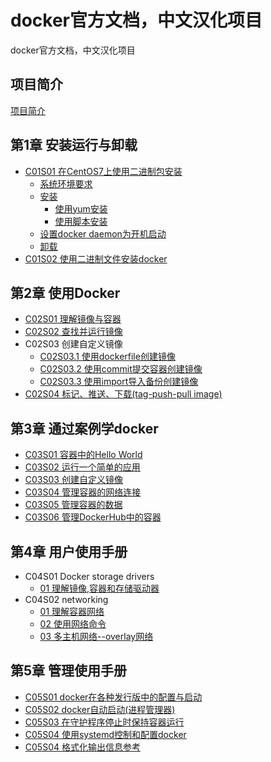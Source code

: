# docker官方文档，中文汉化项目
docker官方文档，中文汉化项目

## 项目简介
[项目简介](README.md)

## 第1章 安装运行与卸载
+ [C01S01 在CentOS7上使用二进制包安装](./chapter01/01-install-docker-with-centos.md)
  + [系统环境要求](./chapter01/01-install-docker-with-centos.md#系统环境要求)
  + [安装](./chapter01/01-install-docker-with-centos.md#安装)
    + [使用yum安装](./chapter01/01-install-docker-with-centos.md#使用yum安装)
    + [使用脚本安装](./chapter01/01-install-docker-with-centos.md#使用脚本安装)
  + [设置docker daemon为开机启动](./chapter01/01-install-docker-with-centos.md#设置docker-daemon为开机启动)
  + [卸载](./chapter01/01-install-docker-with-centos.md#卸载)
+ [C01S02 使用二进制文件安装docker](./chapter01/02-installation-from-binaries.md)


## 第2章 使用Docker
+ [C02S01 理解镜像与容器](./chapter02/01-learn-about-images-containers.md)
+ [C02S02 查找并运行镜像](./chapter02/02-find-and-run-the-whalesay-image.md)
+ C02S03 创建自定义镜像
  + [C02S03.1 使用dockerfile创建镜像](./chapter02/03-build-your-own-image-with-dockerfile.md)
  + [C02S03.2 使用commit提交容器创建镜像](./chapter02/03-build-your-own-image-with-commit.md)
  + [C02S03.3 使用import导入备份创建镜像](./chapter02/03-build-your-own-image-with-import.md)
+ [C02S04 标记、推送、下载(tag-push-pull image)](./chapter02/04-tag-push-and-pull-your-image.md)


## 第3章 通过案例学docker
+ [C03S01 容器中的Hello World](./chapter03/01-hello-world-in-a-container.md)
+ [C03S02 运行一个简单的应用](./chapter03/02-run-a-simple-application.md)
+ [C03S03 创建自定义镜像](./chapter03/03-build-your-own-images.md)
+ [C03S04 管理容器的网络连接](./chapter03/04-network-containers.md)
+ [C03S05 管理容器的数据](./chapter03/05-manage-data-in-containers.md)
+ [C03S06 管理DockerHub中的容器](./chapter03/06-store-images-on-docker-hub.md)


## 第4章 用户使用手册
+ C04S01 Docker storage drivers
  + [01 理解镜像,容器和存储驱动器](./chapter04/docker_storage_drivers/01-understand-images-containers-and-storage-drivers.md)
+ C04S02 networking
  + [01 理解容器网络](./chapter04/networking/01-understand-docker-container-networks.md)
  + [02 使用网络命令](./chapter04/networking/02-work-with-network-commands.md)
  + [03 多主机网络--overlay网络](./chapter04/networking/03-get-started-with-multi-host-networking.md)


## 第5章 管理使用手册
  + [C05S01 docker在各种发行版中的配置与启动](./chapter05/01-configuring-and-running-docker-on-various-distributions.md)
  + [C05S02 docker自动启动(进程管理器)](./chapter05/02-automatically-start-containers.md)
  + [C05S03 在守护程序停止时保持容器运行](./chapter05/03-keep-containers-alive-during-daemon-downtime.md)
  + [C05S04 使用systemd控制和配置docker](./chapter05/04-control-and-configure-docker-with-systemd.md)
  + [C05S04 格式化输出信息参考](./chapter05/05-formatting-reference.md)
  